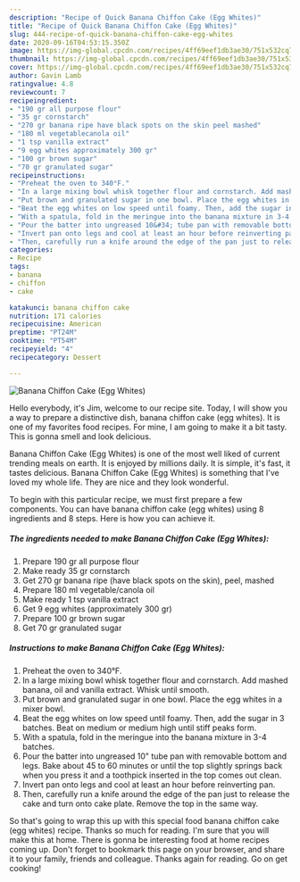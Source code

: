 ```yaml
---
description: "Recipe of Quick Banana Chiffon Cake (Egg Whites)"
title: "Recipe of Quick Banana Chiffon Cake (Egg Whites)"
slug: 444-recipe-of-quick-banana-chiffon-cake-egg-whites
date: 2020-09-16T04:53:15.350Z
image: https://img-global.cpcdn.com/recipes/4ff69eef1db3ae30/751x532cq70/banana-chiffon-cake-egg-whites-recipe-main-photo.jpg
thumbnail: https://img-global.cpcdn.com/recipes/4ff69eef1db3ae30/751x532cq70/banana-chiffon-cake-egg-whites-recipe-main-photo.jpg
cover: https://img-global.cpcdn.com/recipes/4ff69eef1db3ae30/751x532cq70/banana-chiffon-cake-egg-whites-recipe-main-photo.jpg
author: Gavin Lamb
ratingvalue: 4.8
reviewcount: 7
recipeingredient:
- "190 gr all purpose flour"
- "35 gr cornstarch"
- "270 gr banana ripe have black spots on the skin peel mashed"
- "180 ml vegetablecanola oil"
- "1 tsp vanilla extract"
- "9 egg whites approximately 300 gr"
- "100 gr brown sugar"
- "70 gr granulated sugar"
recipeinstructions:
- "Preheat the oven to 340°F."
- "In a large mixing bowl whisk together flour and cornstarch. Add mashed banana, oil and vanilla extract. Whisk until smooth."
- "Put brown and granulated sugar in one bowl. Place the egg whites in a mixer bowl."
- "Beat the egg whites on low speed until foamy. Then, add the sugar in 3 batches. Beat on medium or medium high until stiff peaks form."
- "With a spatula, fold in the meringue into the banana mixture in 3-4 batches."
- "Pour the batter into ungreased 10&#34; tube pan with removable bottom and legs. Bake about 45 to 60 minutes or until the top slightly springs back when you press it and a toothpick inserted in the top comes out clean."
- "Invert pan onto legs and cool at least an hour before reinverting pan."
- "Then, carefully run a knife around the edge of the pan just to release the cake and turn onto cake plate. Remove the top in the same way."
categories:
- Recipe
tags:
- banana
- chiffon
- cake

katakunci: banana chiffon cake 
nutrition: 171 calories
recipecuisine: American
preptime: "PT24M"
cooktime: "PT54M"
recipeyield: "4"
recipecategory: Dessert

---
```



![Banana Chiffon Cake (Egg Whites)](https://img-global.cpcdn.com/recipes/4ff69eef1db3ae30/751x532cq70/banana-chiffon-cake-egg-whites-recipe-main-photo.jpg)

Hello everybody, it's Jim, welcome to our recipe site. Today, I will show you a way to prepare a distinctive dish, banana chiffon cake (egg whites). It is one of my favorites food recipes. For mine, I am going to make it a bit tasty. This is gonna smell and look delicious.



Banana Chiffon Cake (Egg Whites) is one of the most well liked of current trending meals on earth. It is enjoyed by millions daily. It is simple, it's fast, it tastes delicious. Banana Chiffon Cake (Egg Whites) is something that I've loved my whole life. They are nice and they look wonderful.


To begin with this particular recipe, we must first prepare a few components. You can have banana chiffon cake (egg whites) using 8 ingredients and 8 steps. Here is how you can achieve it.

<!--inarticleads1-->

##### The ingredients needed to make Banana Chiffon Cake (Egg Whites):

1. Prepare 190 gr all purpose flour
1. Make ready 35 gr cornstarch
1. Get 270 gr banana ripe (have black spots on the skin), peel, mashed
1. Prepare 180 ml vegetable/canola oil
1. Make ready 1 tsp vanilla extract
1. Get 9 egg whites (approximately 300 gr)
1. Prepare 100 gr brown sugar
1. Get 70 gr granulated sugar




<!--inarticleads2-->

##### Instructions to make Banana Chiffon Cake (Egg Whites):

1. Preheat the oven to 340°F.
1. In a large mixing bowl whisk together flour and cornstarch. Add mashed banana, oil and vanilla extract. Whisk until smooth.
1. Put brown and granulated sugar in one bowl. Place the egg whites in a mixer bowl.
1. Beat the egg whites on low speed until foamy. Then, add the sugar in 3 batches. Beat on medium or medium high until stiff peaks form.
1. With a spatula, fold in the meringue into the banana mixture in 3-4 batches.
1. Pour the batter into ungreased 10&#34; tube pan with removable bottom and legs. Bake about 45 to 60 minutes or until the top slightly springs back when you press it and a toothpick inserted in the top comes out clean.
1. Invert pan onto legs and cool at least an hour before reinverting pan.
1. Then, carefully run a knife around the edge of the pan just to release the cake and turn onto cake plate. Remove the top in the same way.




So that's going to wrap this up with this special food banana chiffon cake (egg whites) recipe. Thanks so much for reading. I'm sure that you will make this at home. There is gonna be interesting food at home recipes coming up. Don't forget to bookmark this page on your browser, and share it to your family, friends and colleague. Thanks again for reading. Go on get cooking!
